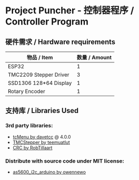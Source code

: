 # Project Puncher - 控制器程序 / Controller Program

## 硬件需求 / Hardware requirements
| 物品 / Item | 数量 / Amount |
|---|---|
| ESP32 | 1 |
| TMC2209 Stepper Driver | 3 |
| SSD1306 128*64 Display | 1 |
| Rotary Encoder | 1 |

## 支持库 / Libraries Used
### 3rd party libraries:
- [tcMenu by davetcc](https://www.arduino.cc/reference/en/libraries/tcmenu/) @ 4.0.0
- [TMCStepper by teemuatlut](https://www.arduino.cc/reference/en/libraries/tmcstepper/)
- [CRC by RobTillaart](https://www.arduino.cc/reference/en/libraries/crc/)
### Distribute with source code under MIT license:
- [as5600_i2c_arduino by owennewo](https://github.com/owennewo/as5600_i2c_arduino)